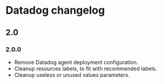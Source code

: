 # Datadog changelog

## 2.0

### 2.0.0

* Remove Datadog agent deployment configuration.
* Cleanup resources labels, to fit with recommended labels.
* Cleanup useless or unused values parameters.
